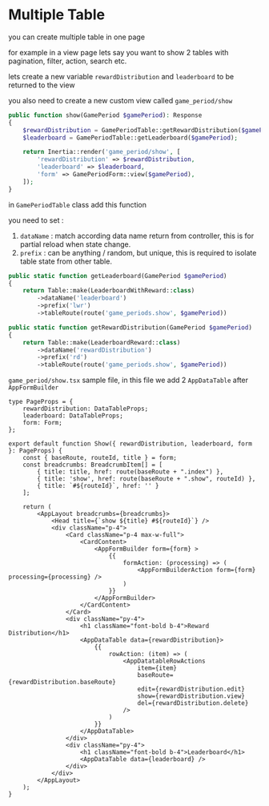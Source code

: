 # Multiple Table

you can create multiple table in one page

for example in a view page lets say you want to show 2 tables with pagination, filter, action, search etc.

lets create a new variable `rewardDistribution` and `leaderboard` to be returned to the view

you also need to create a new custom view called `game_period/show`

```php
public function show(GamePeriod $gamePeriod): Response
{
    $rewardDistribution = GamePeriodTable::getRewardDistribution($gamePeriod);
    $leaderboard = GamePeriodTable::getLeaderboard($gamePeriod);

    return Inertia::render('game_period/show', [
        'rewardDistribution' => $rewardDistribution,
        'leaderboard' => $leaderboard,
        'form' => GamePeriodForm::view($gamePeriod),
    ]);
}
```

in `GamePeriodTable` class add this function

you need to set :

1. `dataName` : match according data name return from controller, this is for partial reload when state change.
2. `prefix` : can be anything / random, but unique, this is required to isolate table state from other table.

```php
public static function getLeaderboard(GamePeriod $gamePeriod)
{
    return Table::make(LeaderboardWithReward::class)
        ->dataName('leaderboard')
        ->prefix('lwr')
        ->tableRoute(route('game_periods.show', $gamePeriod))
```

```php
public static function getRewardDistribution(GamePeriod $gamePeriod)
{
    return Table::make(LeaderboardReward::class)
        ->dataName('rewardDistribution')
        ->prefix('rd')
        ->tableRoute(route('game_periods.show', $gamePeriod))
```

`game_period/show.tsx` sample file, in this file we add 2 `AppDataTable` after `AppFormBuilder`

```tsx
type PageProps = {
    rewardDistribution: DataTableProps;
    leaderboard: DataTableProps;
    form: Form;
};

export default function Show({ rewardDistribution, leaderboard, form }: PageProps) {
    const { baseRoute, routeId, title } = form;
    const breadcrumbs: BreadcrumbItem[] = [
        { title: title, href: route(baseRoute + ".index") },
        { title: 'show', href: route(baseRoute + ".show", routeId) },
        { title: `#${routeId}`, href: '' }
    ];

    return (
        <AppLayout breadcrumbs={breadcrumbs}>
            <Head title={`show ${title} #${routeId}`} />
            <div className="p-4">
                <Card className="p-4 max-w-full">
                    <CardContent>
                        <AppFormBuilder form={form} >
                            {{
                                formAction: (processing) => (
                                    <AppFormBuilderAction form={form} processing={processing} />
                                )
                            }}
                        </AppFormBuilder>
                    </CardContent>
                </Card>
                <div className="py-4">
                    <h1 className="font-bold b-4">Reward Distribution</h1>
                    <AppDataTable data={rewardDistribution}>
                        {{
                            rowAction: (item) => (
                                <AppDatatableRowActions
                                    item={item}
                                    baseRoute={rewardDistribution.baseRoute}
                                    edit={rewardDistribution.edit}
                                    show={rewardDistribution.view}
                                    del={rewardDistribution.delete}
                                />
                            )
                        }}
                    </AppDataTable>
                </div>
                <div className="py-4">
                    <h1 className="font-bold b-4">Leaderboard</h1>
                    <AppDataTable data={leaderboard} />
                </div>
            </div>
        </AppLayout>
    );
}
```
